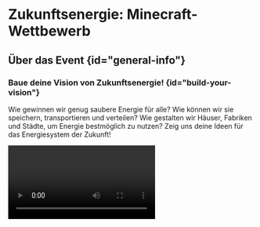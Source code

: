 <primary-label ref="event-running"/>
<secondary-label ref="crafting-challenge-mc-version"/>
<secondary-label ref="crafting-challenge-event-date"/>

# Zukunftsenergie: Minecraft-Wettbewerb

## Über das Event {id="general-info"}

### Baue deine Vision von Zukunftsenergie! {id="build-your-vision"}

Wie gewinnen wir genug saubere Energie für alle?
Wie können wir sie speichern, transportieren und verteilen?
Wie gestalten wir Häuser, Fabriken und Städte, um Energie bestmöglich zu nutzen?
Zeig uns deine Ideen für das Energiesystem der Zukunft!

<video src="../../../videos/w25-trailer-horizontal-music.mp4" preview-src="crafting-challenge.jpeg"/>

## Das Wichtigste in Kürze {id="overview"}

* Baue deine Vision für die **Energieversorgung der Zukunft** in Minecraft
* Du kannst **allein** oder im **Team** teilnehmen (maximal 5 Personen)
* Teilnahmealter: **ab 12 Jahren**
* Zeitraum: **30. Mai bis 15. September 2025**
* Die besten Einreichungen gewinnen Preise im Wert von **80 bis 300 €**
* Einreichungen und Gewinnabwicklung erfolgen ausschließlich durch das [BMFTR](https://www.wissenschaftsjahr.de/2025/aktionen/minecraft) 

> **Bitte macht euch mit den [Teilnahmebedingungen](https://www.wissenschaftsjahr.de/2025/aktionen/minecraft/minecraft-datenschutz-teilnahmebedingungen) vertraut!**
>
{style="warning"}

> Sie wollen den Wettbewerb für Ihren Unterricht, eine AG oder außerschulische Aktivität nutzen?
> Hier erfahren Sie mehr zu
> den [Online-Workshops des BMFTR](https://games.jff.de/zukunftsenergie/)
>
{style="note" title="Für Lehrkräfte und pädagogische Fachkräfte:"}


## Wie kann ich teilnehmen? {id="how-to-participate"}

Du hast die Möglichkeit, dem Event-Server auf zwei verschiedene Arten beizutreten: Entweder nutzt du
in der Lobby ein spezielles Item, das sich in deiner Hotbar befindet, oder du verbindest dich direkt
über die Server-Adresse `wj25.castcrafter.de`.

Auf dem Server habt ihr die Möglichkeit, eure Projektideen im Creative-Modus umzusetzen.
Jeder Spieler erhält dabei seine eigene Welt, auf die er bis zu vier Freunde einladen kann.

Bei der Welterstellung könnt ihr zwischen vier verschiedenen Weltentypen wählen, welche an
die jeweiligen Themenbereiche angepasst sind.

> Unabhängig vom Weltentyp, dürft ihr natürlich in jeder Welt zu jedem
> beliebigen Thema bauen.
> Die Welten dienen nur als eine solide Grundlage für eure Projekte.
>
{style="tip"}

Jede Welt bietet eine Baufläche von `350 x 350 Blöcken`.

In der Lobby, die als „Stadt der Zukunft“ gestaltet ist, erwartet euch außerdem ein kurzes Tutorial,
in dem NPCs euch alles genau erklären. Alternativ könnt ihr auch direkt über den Navigator in eure
Projekte einsteigen und sofort loslegen.

## Die Themenbereiche {id="topics"}

### Energiegewinnung und nachhaltige Ressourcen {collapsible="true" default-state="collapsed" id="topics-energy"}

{type="medium"}
Wasserstoff
: Wie sieht eine Wasserstofffabrik aus, die grünen Wasserstoff produzieren, lagern und
transportieren kann?

Fusion
: Wie könnte ein Fusionskraftwerk aussehen, das saubere und sichere Energie für eine ganze Stadt
bereitstellt?

Geothermie
: Wie können wir die natürliche Erdwärme nutzen, um eine Stadt mit Wärme und Energie zu versorgen?

Wetterabhängige Energien
: Wie können wir Solar- und Windkraftwerke an Land oder auf dem Meer möglichst effektiv einsetzen?
Wie können wir die gewonnene Energie speichern und verteilen?

### Nachhaltige Städte und klimafreundliche Infrastruktur {collapsible="true" default-state="collapsed" id="topics-cities"}

{type="medium"}
Bauen
: Innovative Dämmung, Solarzellen, Wärmepumpen — wie sehen die energieeffizienten Häuser der Zukunft
aus?

Stadtplanung
: Wie können intelligente Stromnetze Energie sicher und effizient innerhalb einer Stadt verteilen?

Grüne Mobilität
: Wie bewegen wir uns in Zukunft fort — ob allein oder im öffentlichen Nahverkehr? Welche
Voraussetzungen müssen dafür geschaffen werden?

Urbane Landwirtschaft
: Wie können wir Raum in Städten für Landwirtschaft nutzen, die uns nachhaltig mit Nahrungsmitteln
versorgt?

### Zukunftsorientierte Energieversorgung und -speicherung {collapsible="true" default-state="collapsed" id="topics-storage"}

{type="medium"}
Batterien und Speicher
: Wie könnte eine große Batteriespeicheranlage funktionieren, die eine zuverlässige Stromversorgung
ermöglicht?

Power-to-X
: Wie können wir überschüssige Energie etwa in Form von Kraftstoffen oder Chemikalien speichern, um
sie in verschiedenen Bereichen nutzbar zu machen?

Energie-Partnerschaften
: Wie können wir durch weltweite Vernetzung unsere Energiesicherheit garantieren?

Transport
: Wie können wir Wasserstoff oder andere Energieträger transportieren, um Städte oder
Industriestandorte miteinander zu verbinden?

Neuland
: Welche bisher unbekannte Energieform treibt unsere Welt morgen an?

### Industrie und Kreislaufwirtschaft {collapsible="true" default-state="collapsed" id="topics-industry"}

{type="medium"}
Recycling
: Wie können wir Materialien und Energie für eine nachhaltige Kreislaufwirtschaft zurückgewinnen?

Effiziente Industrie
: Wie können Fabriken möglichst effizient arbeiten, z. B. durch Abwärmenutzung oder
CO₂-Rückgewinnung?

Klimaanpassung
: Dämme, Wasserumleitung, klimagerechte Bauten – wie passen wir uns bestmöglich an den Klimawandel
an?

## Regeln {id="rules"}

<include from="util.md" element-id="no-rules-changed" />

## Befehle {id="commands"}

Folgende Befehle kannst du während des Events auf unserem Server nutzen:

`/help`
: Zeigt dir die Befehlsübersicht an

`/spawn`
: Bringt dich zurück in die Stadt der Zukunft (Lobby)

`/wj25 info`
: Zeigt dir die wichtigsten Informationen über das Event an

`/wj25 member <add|list|remove>`
: Ermöglicht das Hinzufügen, Auflisten und Entfernen von Mitgliedern deiner Welt

`/wj25 world <join|list|delete>`
: Ermöglicht dir das Wechseln und Verwalten von Welten, auf denen du Rechte hast

## Tools & Plugins {id="tools"}

Um euch das Bauen zu erleichtern, stehen euch in euer Welt folgende Plugins & Tools zur Verfügung:

- [**Arceon**](https://github.com/Brennian/Arceon-1.14/wiki)
- [**goBrush**](https://www.spigotmc.org/resources/gobrush.23118/)
- [**goPaint**](https://www.spigotmc.org/resources/gopaint.27717/)
- [**EzEdits**](https://ezedits.gitbook.io/ezedits)
- [**WorldEdit**](https://intellectualsites.gitbook.io/fastasyncworldedit)
- [ArmorStandEdit (ASE)](armorstand.md "Klicke hier für die Anleitung der Rüstungsständer!") (Bamboo)
- [Head Database (HDB)](armorstand.md "Klicke hier für die Anleitung zu den Köpfen!")

## VoiceChat {id="voicechat"}

<include from="util.md" element-id="voicechat-available"></include>

## Häufige Fragen {id="q-a"}

{collapsible="true" default-state="collapsed"}
Wann findet das Event statt? {id="event-date"}
: Das Event läuft vom 30. Mai bis 15. September 2025.

Welche Minecraft-Version benötige ich? {id="event-mc-version"}
: Du benötigst die Version 1.21.7.

Kann ich auch später einsteigen? {id="event-join-later"}
: Ja, du kannst jederzeit teilnehmen.

Wo reiche ich mein Projekt ein? {id="event-submit"}
: Die Einreichung erfolgt über das [online Formular](https://www.wissenschaftsjahr.de/2025/aktionen/minecraft/minecraft-anmeldung).

Was passiert, wenn ich gegen die Regeln verstoße? {id="event-rules"}
: Regelverstöße werden ernst genommen und können zum dauerhaften Ausschluss vom gesamten Server
führen. Haltet euch
bitte an die Regeln, um ein faires und spaßiges Event für alle zu gewährleisten!

## Veranstalter & Disclaimer

Der **Zukunftsenergie: Minecraft-Wettbewerb** wird veranstaltet vom **Bundesministerium für Forschung, Technologie und
Raumfahrt (BMFTR)**. Mit der Durchführung beauftragt sind das [JFF – Institut für Medienpädagogik](https://games.jff.de/zukunftsenergie) und die [neues handeln AG](https://www.neueshandeln.de/). Minecraft (Microsoft/Mojang) ist nicht beteiligt.

Unser Server dient als offizielle Plattform für das gemeinsame Bauen, übernimmt aber keine
Organisation, Juryarbeit oder Preisvergabe des Wettbewerbs.

Für Fragen zum Wettbewerb wende dich direkt an
das [BMFTR](mailto:minecraft@wissenschaftsjahr.de).
